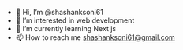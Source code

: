 - 👋 Hi, I’m @shashanksoni61
- 👀 I’m interested in web development
- 🌱 I’m currently learning Next js
- 📫 How to reach me shashanksoni61@gmail.com

<!---
shashanksoni61/shashanksoni61 is a ✨ special ✨ repository because its `README.md` (this file) appears on your GitHub profile.
You can click the Preview link to take a look at your changes.
--->
